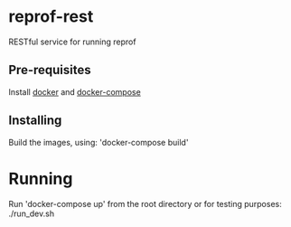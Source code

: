 # reprof-rest

RESTful service for running reprof

## Pre-requisites

Install [docker](https://docs.docker.com/install/) and [docker-compose](https://docs.docker.com/compose/install/)

## Installing

Build the images, using: 'docker-compose build'

# Running

Run 'docker-compose up' from the root directory or for testing purposes:
./run_dev.sh
